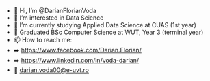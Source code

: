 - 👋 Hi, I’m @DarianFlorianVoda
- 👀 I’m interested in Data Science
- 🌱 I’m currently studying Applied Data Science at CUAS (1st year)
- 🌱 Graduated BSc Computer Science at WUT, Year 3 (terminal year)
- 📫 How to reach me:
- ➡️ https://www.facebook.com/Darian.Florian/
- ➡️ https://www.linkedin.com/in/voda-darian/
- 📧 darian.voda00@e-uvt.ro

